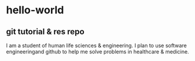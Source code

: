 # hello-world
git tutorial & res repo
---
I am a student of human life sciences & engineering. I plan to use software engineeringand github to help me solve problems in healthcare & medicine.
